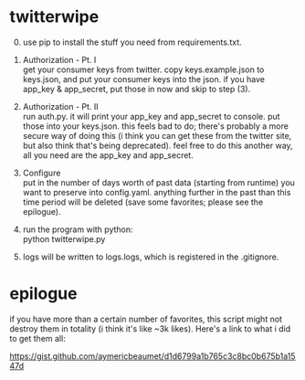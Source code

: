 # twitterwipe
0) use pip to install the stuff you need from requirements.txt.

1) Authorization - Pt. I<br>
get your consumer keys from twitter. copy keys.example.json to keys.json, and put your consumer keys into the json.
if you have app_key & app_secret, put those in now and skip to step (3).

2) Authorization - Pt. II<br>
run auth.py. it will print your app_key and app_secret to console. put those into your keys.json. this feels bad to do; there's probably a more secure way of doing this (i think you can get these from the twitter site, but also think that's being deprecated). feel free to do this another way, all you need are the app_key and app_secret.

3) Configure<br>
put in the number of days worth of past data (starting from runtime) you want to preserve into config.yaml. anything further in the past than this time period will be deleted (save some favorites; please see the epilogue).

4) run the program with python:<br>
python twitterwipe.py

5) logs will be written to logs.logs, which is registered in the .gitignore.

# epilogue
if you have more than a certain number of favorites, this script might not destroy them in totality (i think it's like ~3k likes). Here's a link to what i did to get them all:

https://gist.github.com/aymericbeaumet/d1d6799a1b765c3c8bc0b675b1a1547d
